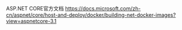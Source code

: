 ASP.NET CORE官方文档
https://docs.microsoft.com/zh-cn/aspnet/core/host-and-deploy/docker/building-net-docker-images?view=aspnetcore-3.1
